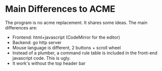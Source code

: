 # Main Differences to ACME

The program is no acme replacement. It shares some ideas.
The main differences are:
- Frontend: html+javascript (CodeMirror for the editor)
- Backend: go http server
- Mouse language is different, 2 buttons + scroll wheel
- Instead of a plumber, a command rule table is included in the front-end javascript code. This is ugly.
- It work's without the top header bar
